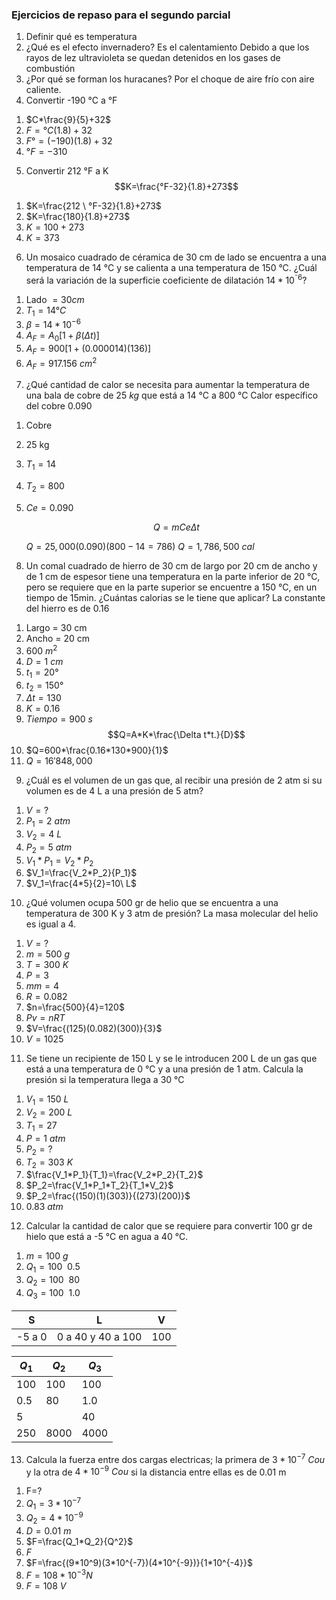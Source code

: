 ### Ejercicios de repaso para el segundo parcial

1. Definir qué es temperatura
2. ¿Qué es el efecto invernadero? Es el calentamiento Debido a que los rayos de lez ultravioleta se quedan detenidos en los gases de combustión
3. ¿Por qué se forman los huracanes? Por el choque de aire frío con aire caliente.
4. Convertir -190 °C a °F
  
1) $C*\frac{9}{5}+32$
2) $F=°C(1.8)+32$
3) $F°=(-190)(1.8)+32$
4) $°F=-310$

5. Convertir 212 °F a K
$$K=\frac{°F-32}{1.8}+273$$
1) $K=\frac{212 \ °F-32}{1.8}+273$
2) $K=\frac{180}{1.8}+273$
3) $K=100+273$
4) $K=373$

6. Un mosaico cuadrado de céramica de 30 cm de lado se encuentra a una temperatura de 14 °C y se calienta a una temperatura de 150 °C. ¿Cuál será la variación de la superficie coeficiente de dilatación $14*10^{⁻6}$?

1) Lado $= 30 cm$
2) $T_1=14°C$
3) $\beta=14*10^{-6}$
4) $A_F=A_0[1+\beta(\Delta t)]$
5) $A_F=900[1+(0.000014)(136)]$
6) $A_F=917.156\ {cm}^2$ 


7. ¿Qué cantidad de calor se necesita para aumentar la temperatura de una bala de cobre de $25$ $kg$ que está a $14$ °C a $800$ °C
Calor específico del cobre $0.090$

1) Cobre
2) 25 kg
3) $T_1=14$
4) $T_2=800$
5) $Ce=0.090$

	$$Q=mCe\Delta t$$

	$Q=25,000(0.090)(800-14=786)$
	$Q=1,786,500\ cal$

8. Un comal cuadrado de hierro de 30 cm de largo por 20 cm de ancho y de 1 cm de espesor tiene una temperatura en la parte inferior de 20 °C, pero se requiere que en la parte superior se encuentre a 150 °C, en un tiempo de 15min. ¿Cuántas calorias se le tiene que aplicar? La constante del hierro es de 0.16

1) Largo = 30 cm
2) Ancho = 20 cm
3) $600\ m^2$
4) $D=1\ cm$
5) $t_1=20°$
6) $t_2=150°$
7) $\Delta t=130$
8) $K=0.16$
9) $Tiempo=900\ s$
$$Q=A*K*\frac{\Delta t*t.}{D}$$
10) $Q=600*\frac{0.16*130*900}{1}$
11) $Q=16'848,000$

9. ¿Cuál es el volumen de un gas que, al recibir una presión de 2 atm si su volumen es de 4 L a una presión de 5 atm?

1) $V=?$
2) $P_1=2\ atm$
3) $V_2=4\ L$
4) $P_2=5\ atm$
5) $V_1*P_1=V_2*P_2$
6) $V_1=\frac{V_2*P_2}{P_1}$
7) $V_1=\frac{4*5}{2}=10\ L$

10. ¿Qué volumen ocupa 500 gr de helio que se encuentra a una temperatura de 300 K y 3 atm de presión? La masa molecular del helio es igual a 4.

1) $V=?$
2) $m=500\ g$
3) $T=300\ K$
4) $P=3$
5) $mm=4$
6) $R=0.082$
7) $n=\frac{500}{4}=120$
8) $Pv=nRT$
9) $V=\frac{(125)(0.082)(300)}{3}$
10) $V=1025$

11. Se tiene un recipiente de 150 L y se le introducen 200 L de un gas que está a una temperatura de 0 °C y a una presión de 1 atm. Calcula la presión si la temperatura llega a 30 °C

1) $V_1=150\ L$
2) $V_2=200\ L$
3) $T_1=27$
4) $P=1\ atm$
5) $P_2=?$
6) $T_2=303\ K$
7) $\frac{V_1*P_1}{T_1}=\frac{V_2*P_2}{T_2}$
8) $P_2=\frac{V_1*P_1*T_2}{T_1*V_2}$
9) $P_2=\frac{(150)(1)(303)}{(273)(200)}$
10) $0.83\ atm$


12. Calcular la cantidad de calor que se requiere para convertir 100 gr de hielo que está a -5 °C en agua a 40 °C. 

1) $m=100\ g$
2) $Q_1=100\ \ 0.5$
3) $Q_2=100\ \ 80$
4) $Q_3=100\ \ 1.0$

|S|L|V|
|-|-|-|
|-5 a 0|0 a 40 y 40 a 100|100| 

|$Q_1$|$Q_2$|$Q_3$|
|-|-|-|
|100|100|100|
|0.5|80|1.0|
|5||40|
|250|8000|4000|

13. Calcula la fuerza entre dos cargas electricas; la primera de $3*10^{-7}\ Cou$ y la otra de $4*10^{-9}\ Cou$ si la distancia entre ellas es de 0.01 m

1) F=?
2) $Q_1=3*10^{-7}$
3) $Q_2=4*10^{-9}$
4) $D=0.01\ m$
5) $F=\frac{Q_1*Q_2}{Q^2}$
6) $F$
7) $F=\frac{(9*10^9)(3*10^{-7})(4*10^{-9})}{1*10^{-4}}$
8) $F=108*10^{-3}N$
9) $F=108\ V$

